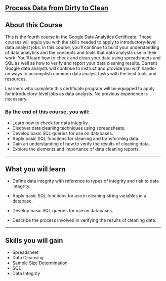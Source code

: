 ## [Process Data from Dirty to Clean](https://www.coursera.org/learn/process-data?specialization=google-data-analytics)

## **About this Course**

This is the fourth course in the Google Data Analytics Certificate. These courses will equip you with the skills needed to apply to introductory-level data analyst jobs. In this course, you’ll continue to build your understanding of data analytics and the concepts and tools that data analysts use in their work. You’ll learn how to check and clean your data using spreadsheets and SQL as well as how to verify and report your data cleaning results. Current Google data analysts will continue to instruct and provide you with hands-on ways to accomplish common data analyst tasks with the best tools and resources.

Learners who complete this certificate program will be equipped to apply for introductory-level jobs as data analysts. No previous experience is necessary.

### **By the end of this course, you will:**

- Learn how to check for data integrity.
- Discover data cleaning techniques using spreadsheets.
- Develop basic SQL queries for use on databases.
- Apply basic SQL functions for cleaning and transforming data.
- Gain an understanding of how to verify the results of cleaning data.
- Explore the elements and importance of data cleaning reports.

<hr>

## **What you will learn**

- Define data integrity with reference to types of integrity and risk to data integrity.

- Apply basic SQL functions for use in cleaning string variables in a database.

- Develop basic SQL queries for use on databases.

- Describe the process involved in verifying the results of cleaning data.

<hr>

## **Skills you will gain**

- Spreadsheet
- Data Cleansing
- Sample Size Determination
- SQL
- Data Integrity

